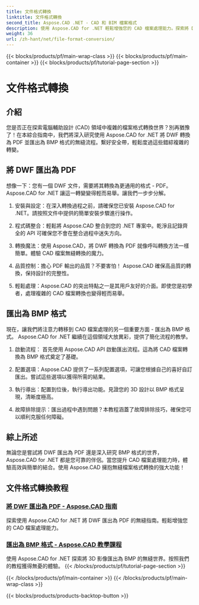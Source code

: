 ```yaml
---
title: 文件格式轉換
linktitle: 文件格式轉換
second_title: Aspose.CAD .NET - CAD 和 BIM 檔案格式
description: 使用 Aspose.CAD for .NET 輕鬆增強您的 CAD 檔案處理能力。探索將 DWF 匯出為 PDF 以及將 3D 影像匯出為 BMP 格式的教學課程。
weight: 36
url: /zh-hant/net/file-format-conversion/
---
```


{{< blocks/products/pf/main-wrap-class >}}
{{< blocks/products/pf/main-container >}}
{{< blocks/products/pf/tutorial-page-section >}}

# 文件格式轉換


## 介紹

您是否正在探索電腦輔助設計 (CAD) 領域中複雜的檔案格式轉換世界？別再猶豫了！在本綜合指南中，我們將深入研究使用 Aspose.CAD for .NET 將 DWF 轉換為 PDF 並匯出為 BMP 格式的無縫流程。繫好安全帶，輕鬆度過這些錯綜複雜的轉變。

## 將 DWF 匯出為 PDF

想像一下：您有一個 DWF 文件，需要將其轉換為更通用的格式 - PDF。 Aspose.CAD for .NET 讓這一轉變變得輕而易舉。讓我們一步步分解。

1. 安裝與設定：在深入轉換過程之前，請確保您已安裝 Aspose.CAD for .NET。請按照文件中提供的簡單安裝步驟進行操作。

2. 程式碼整合：輕鬆將 Aspose.CAD 整合到您的 .NET 專案中。乾淨且記錄齊全的 API 可確保您不會在整合過程中迷失方向。

3. 轉換魔法：使用 Aspose.CAD，將 DWF 轉換為 PDF 就像呼叫轉換方法一樣簡單。體驗 CAD 檔案無縫轉換的魔力。

4. 品質控制：擔心 PDF 輸出的品質？不要害怕！ Aspose.CAD 確保高品質的轉換，保持設計的完整性。

5. 輕鬆處理：Aspose.CAD 的突出特點之一是其用戶友好的介面。即使您是初學者，處理複雜的 CAD 檔案轉換也變得輕而易舉。

## 匯出為 BMP 格式

現在，讓我們將注意力轉移到 CAD 檔案處理的另一個重要方面 - 匯出為 BMP 格式。 Aspose.CAD for .NET 繼續在這個領域大放異彩，提供了簡化流程的教學。

1. 啟動流程： 首先使用 Aspose.CAD API 啟動匯出流程。這為將 CAD 檔案轉換為 BMP 格式奠定了基礎。

2. 配置選項：Aspose.CAD 提供了一系列配置選項，可讓您根據自己的喜好自訂匯出。嘗試這些選項以獲得所需的結果。

3. 執行導出：配置到位後，執行導出功能。見證您的 3D 設計以 BMP 格式呈現，清晰度極高。

4. 故障排除提示：匯出過程中遇到問題？本教程涵蓋了故障排除技巧，確保您可以順利克服任何障礙。

## 綜上所述

無論您是嘗試將 DWF 匯出為 PDF 還是深入研究 BMP 格式的世界，Aspose.CAD for .NET 都是您可靠的伴侶。當您提升 CAD 檔案處理能力時，體驗高效與簡單的結合。使用 Aspose.CAD 擁抱無縫檔案格式轉換的強大功能！
## 文件格式轉換教程
### [將 DWF 匯出為 PDF - Aspose.CAD 指南](./exporting-dwf-to-pdf/)
探索使用 Aspose.CAD for .NET 將 DWF 匯出為 PDF 的無縫指南。輕鬆增強您的 CAD 檔案處理能力。
### [匯出為 BMP 格式 - Aspose.CAD 教學課程](./exporting-to-bmp-format/)
使用 Aspose.CAD for .NET 探索將 3D 影像匯出為 BMP 的無縫世界。按照我們的教程獲得無憂的體驗。
{{< /blocks/products/pf/tutorial-page-section >}}

{{< /blocks/products/pf/main-container >}}
{{< /blocks/products/pf/main-wrap-class >}}

{{< blocks/products/products-backtop-button >}}
